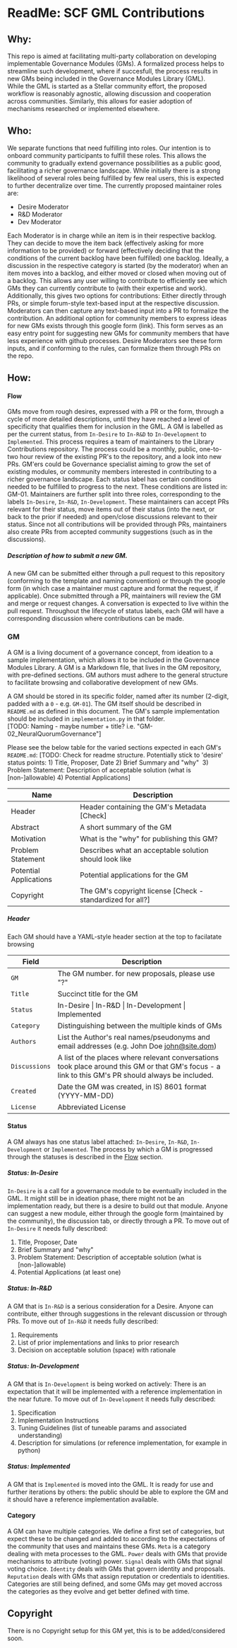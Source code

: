 # ReadMe: SCF GML Contributions

## Why:
This repo is aimed at facilitating multi-party collaboration on developing implementable Governance Modules (GMs). 
A formalized process helps to streamline such development, where if succesfull, the process results in new GMs being included in the Governance Modules Library (GML).  
While the GML is started as a Stellar community effort, the proposed workflow is reasonably agnostic, allowing discussion and cooperation across communities. 
Similarly, this allows for easier adoption of mechanisms researched or implemented elsewhere.

## Who:
We separate functions that need fulfilling into roles. Our intention is to onboard community participants to fulfill these roles. 
This allows the community to gradually extend governance possibilities as a public good, facilitating a richer governance landscape. 
While initially there is a strong likelihood of several roles being fulfilled by few real users, this is expected to further decentralize over time. 
The currently proposed maintainer roles are:
* Desire Moderator
* R&D Moderator
* Dev Moderator

Each Moderator is in charge while an item is in their respective backlog. 
They can decide to move the item back (effectively asking for more information to be provided) or forward (effectively deciding that the conditions of the current backlog have been fulfilled) one backlog.
Ideally, a discussion in the respective category is started (by the moderator) when an item moves into a backlog, and either moved or closed when moving out of a backlog. 
This allows any user willing to contribute to efficiently see which GMs they can currently contribute to (with their expertise and work). 
Additionally, this gives two options for contributions: Either directly through PRs, or simple forum-style text-based input at the respective discussion.
Moderators can then capture any text-based input into a PR to formalize the contribution. 
An additional option for community members to express ideas for new GMs exists through this google form (link). This form serves as an easy entry point for suggesting new GMs for community members that have less experience with github processes. 
Desire Moderators see these form inputs, and if conforming to the rules, can formalize them through PRs on the repo. 

## How:
#### Flow
GMs move from rough desires, expressed with a PR or the form, through a cycle of more detailed descriptions, until they have reached a level of specificity that qualifies them for inclusion in the GML.
A GM is labelled as per the current status, from `In-Desire` to `In-R&D` to `In-Development` to `Implemented`. 
This process requires a team of maintainers to the Library Contributions repository. 
The process could be a monthly, public, one-to-two hour review of the existing PR's to the repository, and a look into new PRs. 
GM'ers could be Governance specialist aiming to grow the set of existing modules, or community members interested in contributing to a richer governance landscape. 
Each status label has certain conditions needed to be fulfilled to progress to the next. These conditions are listed in: GM-01. 
Maintainers are further split into three roles, corresponding to the labels `In-Desire`, `In-R&D`, `In-Development`. These maintainers can accept PRs relevant for their status, move items out of their status (into the next, or back to the prior if needed) and open/close discussions relevant to their status. Since not all contributions will be provided through PRs, maintainers also create PRs from accepted community suggestions (such as in the discussions). 

##### Description of how to submit a new GM.
A new GM can be submitted either through a pull request to this repository (conforming to the template and naming convention) or through the google form (in which case a maintainer must capture and format the request, if applicable).  Once submitted through a PR, maintainers will review the GM and merge or request changes. A conversation is expected to live within the pull request. Throughout the lifecycle of status labels, each GM will have a corresponding discussion where contributions can be made.  


### GM

A GM is a living document of a governance concept, from ideation to a sample implementation, which allows it to be included in the Governance Modules Library. A GM is a Markdown file, that lives in the GM repository, with pre-defined sections. GM authors must adhere to the general structure to facilitate browsing and collaborative development of new GMs. 

A GM should be stored in its specific folder, named after its number (2-digit, padded with a `0` - e.g. `GM-01`). The GM itself should be described in `README.md` as defined in this document. The GM's sample implementation should be included in `implementation.py` in that folder.   
[TODO: Naming - maybe number + title? i.e. "GM-02_NeuralQuorumGovernance"]

Please see the below table for the varied sections expected in each GM's `README.md`:
[TODO: Check for readme structure. Potentially stick to 'desire' status points: 1) Title, Proposer, Date 2) Brief Summary and "why"  3) Problem Statement: Description of acceptable solution (what is [non-]allowable) 4) Potential Applications]

Name										| Description
----										| ----
Header									| Header containing the GM's Metadata [Check]
Abstract								| A short summary of the GM 
Motivation							| What is the "why" for publishing this GM?
Problem Statement				| Describes what an acceptable solution should look like 
Potential Applications	| Potential applications for the GM 
Copyright								| The GM's copyright license [Check - standardized for all?]

##### Header
Each GM should have a YAML-style header section at the top to facilatate browsing 

Field 		        | Description
----		  	      | ----
`GM`			        | The GM number. for new proposals, please use "\?"
`Title`		        | Succinct title for the GM
`Status`	        | In-Desire \| In-R&D \| In-Development \| Implemented
`Category`      	| Distinguishing between the multiple kinds of GMs
`Authors`		      | List the Author's real names/pseudonyms and email addresses (e.g. John Doe <john@site.dom>)
`Discussions` 	  | A list of the places where relevant conversations took place around this GM or that GM's focus - a link to this GM's PR should always be included. 
`Created` 	    	| Date the GM was created, in IS) 8601 format (YYYY-MM-DD)
`License`		      | Abbreviated License 

#### Status
A GM always has one status label attached: `In-Desire`, `In-R&D`, `In-Development` or `Implemented`. The process by which a GM is progressed through the statuses is described in the [Flow](#flow) section. 

##### Status: In-Desire
`In-Desire` is a call for a governance module to be eventually included in the GML. It might still be in ideation phase, there might not be an implementation ready, but there is a desire to build out that module. Anyone can suggest a new module, either through the google form (maintained by the community), the discussion tab, or directly through a PR. 
To move out of `In-Desire` it needs fully described: 
1) Title, Proposer, Date 
2) Brief Summary and "why"  
3) Problem Statement: Description of acceptable solution (what is [non-]allowable) 
4) Potential Applications (at least one) 

##### Status: In-R&D
A GM that is `In-R&D` is a serious consideration for a Desire. Anyone can contribute, either through suggestions in the relevant discussion or through PRs. 
To move out of `In-R&D` it needs fully described: 
1) Requirements 
2) List of prior implementations and links to prior research 
3) Decision on acceptable solution (space) with rationale 

##### Status: In-Development
A GM that is `In-Development` is being worked on actively: There is an expectation that it will be implemented with a reference implementation in the near future. 
To move out of `In-Development` it needs fully described: 
1) Specification 
2) Implementation Instructions 
3) Tuning Guidelines (list of tuneable params and associated understanding) 
4) Description for simulations (or reference implementation, for example in python)  

##### Status: Implemented
A GM that is `Implemented` is moved into the GML. It is ready for use and further iterations by others: the public should be able to explore the GM and it should have a reference implementation available.

#### Category
A GM can have multiple categories. We define a first set of categories, but expect these to be changed and added to according to the expectations of the community that uses and maintains these GMs. 
`Meta` is a category dealing with meta processes to the GML. 
`Power` deals with GMs that provide mechanisms to attribute (voting) power. 
`Signal` deals with GMs that signal voting choice. 
`Identity` deals with GMs that govern identity and proposals. 
`Reputation` deals with GMs that assign reputation or credentials to identities.  
Categories are still being defined, and some GMs may get moved accross the categories as they evolve and get better defined with time.

## Copyright
There is no Copyright setup for this GM yet, this is to be added/considered soon. 
